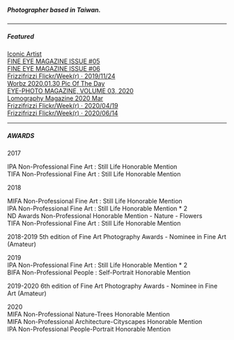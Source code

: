 ##### Photographer based in Taiwan.
---
##### Featured
[Iconic Artist](https://iconicartist.eu/y-portfolio/yao-wen-lee)  
[FINE EYE MAGAZINE ISSUE #05](https://fineeyemagazine.weebly.com/issues/issue-05-2018?fbclid=IwAR0A5iXewOyjCGxUEMDFNizK3zpwIE_XON50qqVW5KN5PlFedTzmQXjoaMU)  
[FINE EYE MAGAZINE ISSUE #06](https://fineeyemagazine.weebly.com/issues/issue-06-2018?fbclid=IwAR2rXsQCqXmQC0qyr6IjVcHeJqPFaQqgpnyUoU37MDX4bThT2NyTCbpCR5M)  
[Frizzifrizzi Flickr/Week(r) · 2019/11/24](https://www.frizzifrizzi.it/2019/11/24/flickr-weekr-una-storia-di-fantascienza-in-bianco-e-nero/?fbclid=IwAR1K3pf0G3drm4JsxDUveTETHVmk-pa8Bdd9XdBRQTDTXe6TMUV0VRTNlH0)  
[Worbz 2020.01.30 Pic Of The Day](https://worbz.com/yaowenlee/)  
[EYE-PHOTO MAGAZINE, VOLUME 03, 2020](https://eye-photomagazine.weebly.com/eye-photo-magazine/eye-photo-magazine-volume-03-2020?fbclid=IwAR2dmUkSqTMAnZTGJ2IbC-nonEdzJsMomGFVVTBiaRQ-hBaDoUXaYAPgDP0)  
[Lomography Magazine 2020 Mar](https://www.lomography.tw/magazine/344124-top-community-film-photography-mar-2020-tw)  
[Frizzifrizzi Flickr/Week(r) · 2020/04/19](https://www.frizzifrizzi.it/2020/04/19/flickr-weekr-xxii-antologia-di-fotografia-erotica/?fbclid=IwAR1xbhUUZKYCPpGTfikqMQq5-I0rwxzGtRW6IIbrxqD33rM2TLYtQwaCJuc)  
[Frizzifrizzi Flickr/Week(r) · 2020/06/14 ](https://www.frizzifrizzi.it/2020/06/14/flickr-weekr-un-blues-in-bianco-e-nero/)  

---  
##### AWARDS
2017  
  
IPA Non-Professional Fine Art : Still Life Honorable Mention  
TIFA Non-Professional Fine Art : Still Life Honorable Mention  
  
2018  
  
MIFA Non-Professional Fine Art : Still Life Honorable Mention  
IPA Non-Professional Fine Art : Still Life Honorable Mention * 2  
ND Awards Non-Professional Honorable Mention - Nature - Flowers  
TIFA Non-Professional Fine Art : Still Life Honorable Mention  
  
2018-2019 5th edition of Fine Art Photography Awards - Nominee in Fine Art (Amateur)  
  
2019  
IPA Non-Professional Fine Art : Still Life Honorable Mention * 2  
BIFA Non-Professional People : Self-Portrait Honorable Mention  
  
2019-2020 6th edition of Fine Art Photography Awards - Nominee in Fine Art (Amateur)  
  
2020  
MIFA Non-Professional Nature-Trees Honorable Mention  
MIFA Non-Professional Architecture-Cityscapes Honorable Mention  
IPA Non-Professional People-Portrait Honorable Mention